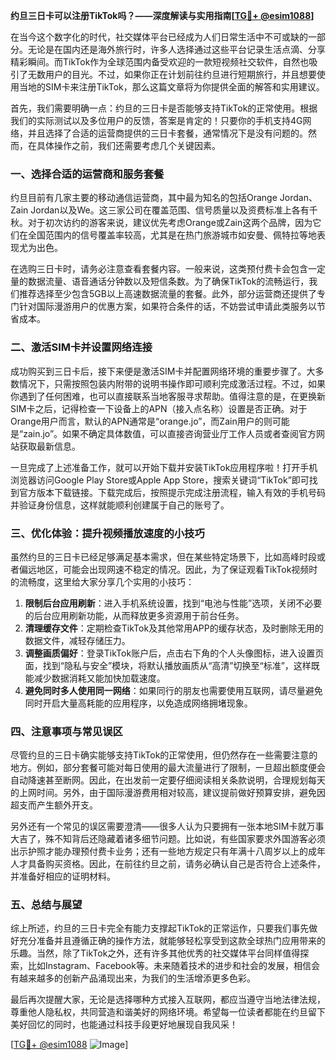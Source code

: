 **约旦三日卡可以注册TikTok吗？——深度解读与实用指南[[TG💪+ @esim1088](https://t.me/s/esim1088)]**

在当今这个数字化的时代，社交媒体平台已经成为人们日常生活中不可或缺的一部分。无论是在国内还是海外旅行时，许多人选择通过这些平台记录生活点滴、分享精彩瞬间。而TikTok作为全球范围内备受欢迎的一款短视频社交软件，自然也吸引了无数用户的目光。不过，如果你正在计划前往约旦进行短期旅行，并且想要使用当地的SIM卡来注册TikTok，那么这篇文章将为你提供全面的解答和实用建议。

首先，我们需要明确一点：约旦的三日卡是否能够支持TikTok的正常使用。根据我们的实际测试以及多位用户的反馈，答案是肯定的！只要你的手机支持4G网络，并且选择了合适的运营商提供的三日卡套餐，通常情况下是没有问题的。然而，在具体操作之前，我们还需要考虑几个关键因素。

### 一、选择合适的运营商和服务套餐

约旦目前有几家主要的移动通信运营商，其中最为知名的包括Orange Jordan、Zain Jordan以及We。这三家公司在覆盖范围、信号质量以及资费标准上各有千秋。对于初次访约的游客来说，建议优先考虑Orange或Zain这两个品牌，因为它们在全国范围内的信号覆盖率较高，尤其是在热门旅游城市如安曼、佩特拉等地表现尤为出色。

在选购三日卡时，请务必注意查看套餐内容。一般来说，这类预付费卡会包含一定量的数据流量、语音通话分钟数以及短信条数。为了确保TikTok的流畅运行，我们推荐选择至少包含5GB以上高速数据流量的套餐。此外，部分运营商还提供了专门针对国际漫游用户的优惠方案，如果符合条件的话，不妨尝试申请此类服务以节省成本。

### 二、激活SIM卡并设置网络连接

成功购买到三日卡后，接下来便是激活SIM卡并配置网络环境的重要步骤了。大多数情况下，只需按照包装内附带的说明书操作即可顺利完成激活过程。不过，如果你遇到了任何困难，也可以直接联系当地客服寻求帮助。值得注意的是，在更换新SIM卡之后，记得检查一下设备上的APN（接入点名称）设置是否正确。对于Orange用户而言，默认的APN通常是“orange.jo”，而Zain用户的则可能是“zain.jo”。如果不确定具体数值，可以直接咨询营业厅工作人员或者查阅官方网站获取最新信息。

一旦完成了上述准备工作，就可以开始下载并安装TikTok应用程序啦！打开手机浏览器访问Google Play Store或Apple App Store，搜索关键词“TikTok”即可找到官方版本下载链接。下载完成后，按照提示完成注册流程，输入有效的手机号码并验证身份信息，这样就能顺利创建属于自己的账号了。

### 三、优化体验：提升视频播放速度的小技巧

虽然约旦的三日卡已经足够满足基本需求，但在某些特定场景下，比如高峰时段或者偏远地区，可能会出现网速不稳定的情况。因此，为了保证观看TikTok视频时的流畅度，这里给大家分享几个实用的小技巧：

1. **限制后台应用刷新**：进入手机系统设置，找到“电池与性能”选项，关闭不必要的后台应用刷新功能，从而释放更多资源用于前台任务。
2. **清理缓存文件**：定期检查TikTok及其他常用APP的缓存状态，及时删除无用的数据文件，减轻存储压力。
3. **调整画质偏好**：登录TikTok账户后，点击右下角的个人头像图标，进入设置页面，找到“隐私与安全”模块，将默认播放画质从“高清”切换至“标准”，这样既能减少数据消耗又能加快加载速度。
4. **避免同时多人使用同一网络**：如果同行的朋友也需要使用互联网，请尽量避免同时开启大量高耗能的应用程序，以免造成网络拥堵现象。

### 四、注意事项与常见误区

尽管约旦的三日卡确实能够支持TikTok的正常使用，但仍然存在一些需要注意的地方。例如，部分套餐可能对每日使用的最大流量进行了限制，一旦超出额度便会自动降速甚至断网。因此，在出发前一定要仔细阅读相关条款说明，合理规划每天的上网时间。另外，由于国际漫游费用相对较高，建议提前做好预算安排，避免因超支而产生额外开支。

另外还有一个常见的误区需要澄清——很多人认为只要拥有一张本地SIM卡就万事大吉了，殊不知背后还隐藏着诸多细节问题。比如说，有些国家要求外国游客必须出示护照才能办理预付费卡业务；还有一些地方规定只有年满十八周岁以上的成年人才具备购买资格。因此，在前往约旦之前，请务必确认自己是否符合上述条件，并准备好相应的证明材料。

### 五、总结与展望

综上所述，约旦的三日卡完全有能力支撑起TikTok的正常运作，只要我们事先做好充分准备并且遵循正确的操作方法，就能够轻松享受到这款全球热门应用带来的乐趣。当然，除了TikTok之外，还有许多其他优秀的社交媒体平台同样值得探索，比如Instagram、Facebook等。未来随着技术的进步和社会的发展，相信会有越来越多的创新产品涌现出来，为我们的生活增添更多色彩。

最后再次提醒大家，无论是选择哪种方式接入互联网，都应当遵守当地法律法规，尊重他人隐私权，共同营造和谐美好的网络环境。希望每一位读者都能在约旦留下美好回忆的同时，也能通过科技手段更好地展现自我风采！

[[TG💪+ @esim1088](https://t.me/s/esim1088) ![Image](https://i.postimg.cc/4NQfJmqS/Snipaste-2025-05-13-00-14-12.png)]